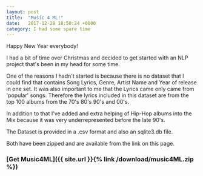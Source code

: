 ```yaml
---
layout: post
title:  "Music 4 ML!"
date:   2017-12-28 18:50:24 +0000
category: I had some spare time
---
```



Happy New Year everybody!

I had a bit of time over Christmas and decided to get started with an NLP project that's been in my head for some time.

One of the reasons I hadn't started is because there is no dataset that I could find that contains Song Lyrics, Genre, Artist Name and Year of release in one set. It was also important to me that the Lyrics came only came from 'popular' songs. Therefore the lyrics included in this dataset are from the top 100 albums from the 70's 80's 90's and 00's.

In addition to that I've added and extra helping of Hip-Hop albums into the Mix because it was very underrepresented before the late 90's.

The Dataset is provided in a .csv format and also an sqlite3.db file.

Both have been zipped and are available from the link on this page.

### [Get Music4ML]({{ site.url }}{% link /download/music4ML.zip %})
